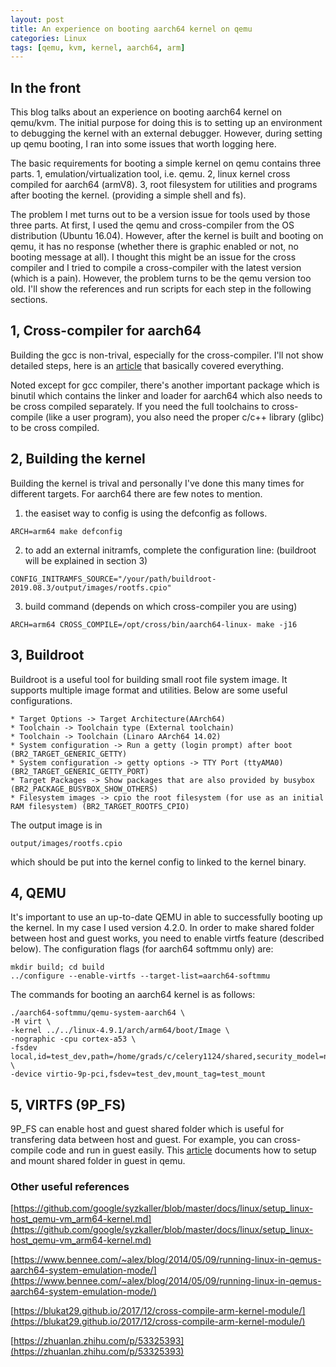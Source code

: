 ```yaml
---
layout: post
title: An experience on booting aarch64 kernel on qemu
categories: Linux
tags: [qemu, kvm, kernel, aarch64, arm]
---
```


## In the front

This blog talks about an experience on booting aarch64 kernel on qemu/kvm.  The initial purpose for doing this is to setting up an environment to debugging the kernel with an external debugger.  However, during setting up qemu booting, I ran into some issues that worth logging here.

The basic requirements for booting a simple kernel on qemu contains three parts.  1, emulation/virtualization tool, i.e. qemu.  2, linux kernel cross compiled for aarch64 (armV8).  3, root filesystem for utilities and programs after booting the kernel. (providing a simple shell and fs).

The problem I met turns out to be a version issue for tools used by those three parts.  At first, I used the qemu and cross-compiler from the OS distribution (Ubuntu 16.04).  However, after the kernel is built and booting on qemu, it has no response (whether there is graphic enabled or not, no booting message at all).  I thought this might be an issue for the cross compiler and I tried to compile a cross-compiler with the latest version (which is a pain).  However, the problem turns to be the qemu version too old.  I'll show the references and run scripts for each step in the following sections.

## 1, Cross-compiler for aarch64

Building the gcc is non-trival, especially for the cross-compiler.  I'll not show detailed steps, here is an [article](https://preshing.com/20141119/how-to-build-a-gcc-cross-compiler/) that basically covered everything.

Noted except for gcc compiler, there's another important package which is binutil which contains the linker and loader for aarch64 which also needs to be cross compiled separately.  If you need the full toolchains to cross-compile (like a user program), you also need the proper c/c++ library (glibc) to be cross compiled.

## 2, Building the kernel
Building the kernel is trival and personally I've done this many times for different targets.  For aarch64 there are few notes to mention.

1. the easiset way to config is using the defconfig as follows.

```shell
ARCH=arm64 make defconfig
```

2. to add an external initramfs, complete the configuration line: (buildroot will be explained in 
section 3)

```shell
CONFIG_INITRAMFS_SOURCE="/your/path/buildroot-2019.08.3/output/images/rootfs.cpio"
```

3. build command (depends on which cross-compiler you are using)

```shell
ARCH=arm64 CROSS_COMPILE=/opt/cross/bin/aarch64-linux- make -j16
```

## 3, Buildroot

Buildroot is a useful tool for building small root file system image.  It supports multiple image format and utilities.  Below are some useful configurations.
```shell
* Target Options -> Target Architecture(AArch64)
* Toolchain -> Toolchain type (External toolchain)
* Toolchain -> Toolchain (Linaro AArch64 14.02)
* System configuration -> Run a getty (login prompt) after boot (BR2_TARGET_GENERIC_GETTY)
* System configuration -> getty options -> TTY Port (ttyAMA0) (BR2_TARGET_GENERIC_GETTY_PORT)
* Target Packages -> Show packages that are also provided by busybox (BR2_PACKAGE_BUSYBOX_SHOW_OTHERS)
* Filesystem images -> cpio the root filesystem (for use as an initial RAM filesystem) (BR2_TARGET_ROOTFS_CPIO)
```
The output image is in
```shell
output/images/rootfs.cpio
```
which should be put into the kernel config to linked to the kernel binary.

## 4, QEMU
It's important to use an up-to-date QEMU in able to successfully booting up the kernel.  In my case I used version 4.2.0.  In order to make shared folder between host and guest works, you need to enable virtfs feature (described below).  The configuration flags (for aarch64 softmmu only) are:
```shell
mkdir build; cd build
../configure --enable-virtfs --target-list=aarch64-softmmu
```

The commands for booting an aarch64 kernel is as follows:
```
./aarch64-softmmu/qemu-system-aarch64 \
-M virt \
-kernel ../../linux-4.9.1/arch/arm64/boot/Image \
-nographic -cpu cortex-a53 \
-fsdev local,id=test_dev,path=/home/grads/c/celery1124/shared,security_model=none \
-device virtio-9p-pci,fsdev=test_dev,mount_tag=test_mount
```
## 5, VIRTFS (9P_FS)
9P_FS can enable host and guest shared folder which is useful for transfering data between host and guest.  For example, you can cross-compile code and run in guest easily.
This [article](https://wiki.qemu.org/Documentation/9psetup) documents how to setup and mount shared folder in guest in qemu.

### Other useful references
[https://github.com/google/syzkaller/blob/master/docs/linux/setup_linux-host_qemu-vm_arm64-kernel.md](https://github.com/google/syzkaller/blob/master/docs/linux/setup_linux-host_qemu-vm_arm64-kernel.md)

[https://www.bennee.com/~alex/blog/2014/05/09/running-linux-in-qemus-aarch64-system-emulation-mode/](https://www.bennee.com/~alex/blog/2014/05/09/running-linux-in-qemus-aarch64-system-emulation-mode/)

[https://blukat29.github.io/2017/12/cross-compile-arm-kernel-module/](https://blukat29.github.io/2017/12/cross-compile-arm-kernel-module/)

[https://zhuanlan.zhihu.com/p/53325393](https://zhuanlan.zhihu.com/p/53325393)